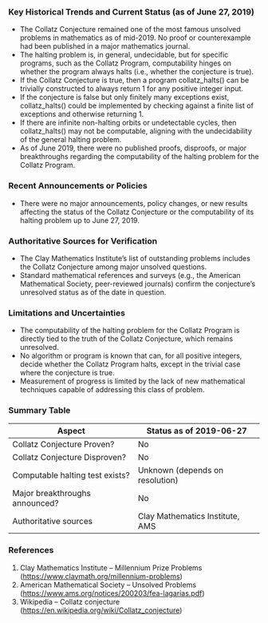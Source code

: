 ### Key Historical Trends and Current Status (as of June 27, 2019)

- The Collatz Conjecture remained one of the most famous unsolved problems in mathematics as of mid-2019. No proof or counterexample had been published in a major mathematics journal.
- The halting problem is, in general, undecidable, but for specific programs, such as the Collatz Program, computability hinges on whether the program always halts (i.e., whether the conjecture is true).
- If the Collatz Conjecture is true, then a program collatz_halts() can be trivially constructed to always return 1 for any positive integer input.
- If the conjecture is false but only finitely many exceptions exist, collatz_halts() could be implemented by checking against a finite list of exceptions and otherwise returning 1.
- If there are infinite non-halting orbits or undetectable cycles, then collatz_halts() may not be computable, aligning with the undecidability of the general halting problem.
- As of June 2019, there were no published proofs, disproofs, or major breakthroughs regarding the computability of the halting problem for the Collatz Program.

### Recent Announcements or Policies

- There were no major announcements, policy changes, or new results affecting the status of the Collatz Conjecture or the computability of its halting problem up to June 27, 2019.

### Authoritative Sources for Verification

- The Clay Mathematics Institute’s list of outstanding problems includes the Collatz Conjecture among major unsolved questions.
- Standard mathematical references and surveys (e.g., the American Mathematical Society, peer-reviewed journals) confirm the conjecture’s unresolved status as of the date in question.

### Limitations and Uncertainties

- The computability of the halting problem for the Collatz Program is directly tied to the truth of the Collatz Conjecture, which remains unresolved.
- No algorithm or program is known that can, for all positive integers, decide whether the Collatz Program halts, except in the trivial case where the conjecture is true.
- Measurement of progress is limited by the lack of new mathematical techniques capable of addressing this class of problem.

### Summary Table

| Aspect                              | Status as of 2019-06-27           |
|--------------------------------------|------------------------------------|
| Collatz Conjecture Proven?           | No                                 |
| Collatz Conjecture Disproven?        | No                                 |
| Computable halting test exists?      | Unknown (depends on resolution)    |
| Major breakthroughs announced?       | No                                 |
| Authoritative sources                | Clay Mathematics Institute, AMS    |

### References

1. Clay Mathematics Institute – Millennium Prize Problems (https://www.claymath.org/millennium-problems)
2. American Mathematical Society – Unsolved Problems (https://www.ams.org/notices/200203/fea-lagarias.pdf)
3. Wikipedia – Collatz conjecture (https://en.wikipedia.org/wiki/Collatz_conjecture)